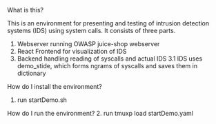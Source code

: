 

What is this?
    
This is an environment for presenting and testing of intrusion detection systems (IDS) using system calls.
It consists of three parts.
    
1. Webserver running OWASP juice-shop webserver
2. React Frontend for visualization of IDS
3. Backend handling reading of syscalls and actual IDS
    3.1 IDS uses demo_stide, which forms ngrams of syscalls and saves them in dictionary

How do I install the environment?
1. run startDemo.sh

How do I run the environment?
2. run tmuxp load startDemo.yaml
